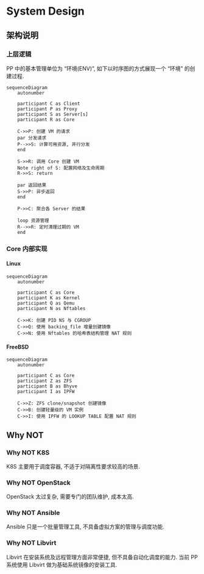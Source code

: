 # System Design

## 架构说明

### 上层逻辑

PP 中的基本管理单位为 “环境(ENV)”, 如下以时序图的方式展现一个 “环境” 的创建过程.

```mermaid
sequenceDiagram
    autonumber

    participant C as Client
    participant P as Proxy
    participant S as Server[s]
    participant R as Core

    C->>P: 创建 VM 的请求
    par 分发请求
    P-->>S: 计算可用资源, 并行分发
    end

    S->>R: 调用 Core 创建 VM
    Note right of S: 配置网络及生命周期
    R->>S: return

    par 返回结果
    S->>P: 异步返回
    end

    P->>C: 聚合各 Server 的结果

    loop 资源管理
    R-->>R: 定时清理过期的 VM
    end
```

### Core 内部实现

#### Linux

```mermaid
sequenceDiagram
    autonumber

    participant C as Core
    participant K as Kernel
    participant Q as Qemu
    participant N as Nftables

    C->>K: 创建 PID NS 与 CGROUP
    C->>Q: 使用 backing_file 增量创建镜像
    C->>N: 使用 Nftables 的哈希表结构管理 NAT 规则
```

#### FreeBSD

```mermaid
sequenceDiagram
    autonumber

    participant C as Core
    participant Z as ZFS
    participant B as Bhyve
    participant I as IPFW

    C->>Z: ZFS clone/snapshot 创建镜像
    C->>B: 创建轻量级的 VM 实例
    C->>I: 使用 IPFW 的 LOOKUP TABLE 配置 NAT 规则
```

## Why NOT

### Why NOT K8S

K8S 主要用于调度容器, 不适于对隔离性要求较高的场景.

### Why NOT OpenStack

OpenStack 太过复杂, 需要专门的团队维护, 成本太高.

### Why NOT Ansible

Ansible 只是一个批量管理工具, 不具备虚拟方案的管理与调度功能.

### Why NOT Libvirt

Libvirt 在安装系统及远程管理方面非常便捷, 但不具备自动化调度的能力. 当前 PP 系统使用 Libvirt 做为基础系统镜像的安装工具.
